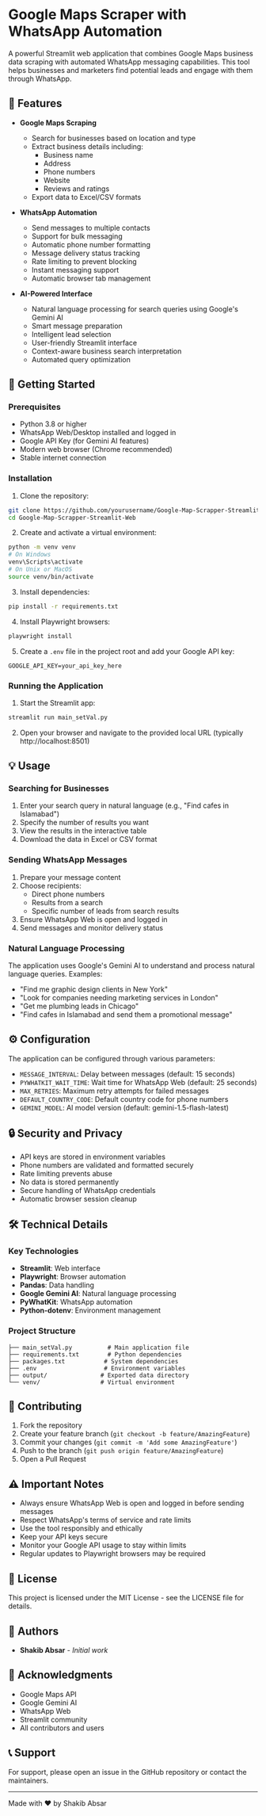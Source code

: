 # Google Maps Scraper with WhatsApp Automation

A powerful Streamlit web application that combines Google Maps business data scraping with automated WhatsApp messaging capabilities. This tool helps businesses and marketers find potential leads and engage with them through WhatsApp.

## 🌟 Features

- **Google Maps Scraping**
  - Search for businesses based on location and type
  - Extract business details including:
    - Business name
    - Address
    - Phone numbers
    - Website
    - Reviews and ratings
  - Export data to Excel/CSV formats

- **WhatsApp Automation**
  - Send messages to multiple contacts
  - Support for bulk messaging
  - Automatic phone number formatting
  - Message delivery status tracking
  - Rate limiting to prevent blocking
  - Instant messaging support
  - Automatic browser tab management

- **AI-Powered Interface**
  - Natural language processing for search queries using Google's Gemini AI
  - Smart message preparation
  - Intelligent lead selection
  - User-friendly Streamlit interface
  - Context-aware business search interpretation
  - Automated query optimization

## 🚀 Getting Started

### Prerequisites

- Python 3.8 or higher
- WhatsApp Web/Desktop installed and logged in
- Google API Key (for Gemini AI features)
- Modern web browser (Chrome recommended)
- Stable internet connection

### Installation

1. Clone the repository:
```bash
git clone https://github.com/yourusername/Google-Map-Scrapper-Streamlit-Web.git
cd Google-Map-Scrapper-Streamlit-Web
```

2. Create and activate a virtual environment:
```bash
python -m venv venv
# On Windows
venv\Scripts\activate
# On Unix or MacOS
source venv/bin/activate
```

3. Install dependencies:
```bash
pip install -r requirements.txt
```

4. Install Playwright browsers:
```bash
playwright install
```

5. Create a `.env` file in the project root and add your Google API key:
```
GOOGLE_API_KEY=your_api_key_here
```

### Running the Application

1. Start the Streamlit app:
```bash
streamlit run main_setVal.py
```

2. Open your browser and navigate to the provided local URL (typically http://localhost:8501)

## 💡 Usage

### Searching for Businesses

1. Enter your search query in natural language (e.g., "Find cafes in Islamabad")
2. Specify the number of results you want
3. View the results in the interactive table
4. Download the data in Excel or CSV format

### Sending WhatsApp Messages

1. Prepare your message content
2. Choose recipients:
   - Direct phone numbers
   - Results from a search
   - Specific number of leads from search results
3. Ensure WhatsApp Web is open and logged in
4. Send messages and monitor delivery status

### Natural Language Processing

The application uses Google's Gemini AI to understand and process natural language queries. Examples:

- "Find me graphic design clients in New York"
- "Look for companies needing marketing services in London"
- "Get me plumbing leads in Chicago"
- "Find cafes in Islamabad and send them a promotional message"

## ⚙️ Configuration

The application can be configured through various parameters:

- `MESSAGE_INTERVAL`: Delay between messages (default: 15 seconds)
- `PYWHATKIT_WAIT_TIME`: Wait time for WhatsApp Web (default: 25 seconds)
- `MAX_RETRIES`: Maximum retry attempts for failed messages
- `DEFAULT_COUNTRY_CODE`: Default country code for phone numbers
- `GEMINI_MODEL`: AI model version (default: gemini-1.5-flash-latest)

## 🔒 Security and Privacy

- API keys are stored in environment variables
- Phone numbers are validated and formatted securely
- Rate limiting prevents abuse
- No data is stored permanently
- Secure handling of WhatsApp credentials
- Automatic browser session cleanup

## 🛠️ Technical Details

### Key Technologies

- **Streamlit**: Web interface
- **Playwright**: Browser automation
- **Pandas**: Data handling
- **Google Gemini AI**: Natural language processing
- **PyWhatKit**: WhatsApp automation
- **Python-dotenv**: Environment management

### Project Structure

```
├── main_setVal.py          # Main application file
├── requirements.txt        # Python dependencies
├── packages.txt           # System dependencies
├── .env                   # Environment variables
├── output/               # Exported data directory
└── venv/                 # Virtual environment
```

## 🤝 Contributing

1. Fork the repository
2. Create your feature branch (`git checkout -b feature/AmazingFeature`)
3. Commit your changes (`git commit -m 'Add some AmazingFeature'`)
4. Push to the branch (`git push origin feature/AmazingFeature`)
5. Open a Pull Request

## ⚠️ Important Notes

- Always ensure WhatsApp Web is open and logged in before sending messages
- Respect WhatsApp's terms of service and rate limits
- Use the tool responsibly and ethically
- Keep your API keys secure
- Monitor your Google API usage to stay within limits
- Regular updates to Playwright browsers may be required

## 📝 License

This project is licensed under the MIT License - see the LICENSE file for details.

## 👥 Authors

- **Shakib Absar** - *Initial work*

## 🙏 Acknowledgments

- Google Maps API
- Google Gemini AI
- WhatsApp Web
- Streamlit community
- All contributors and users

## 📞 Support

For support, please open an issue in the GitHub repository or contact the maintainers.

---

Made with ❤️ by Shakib Absar
